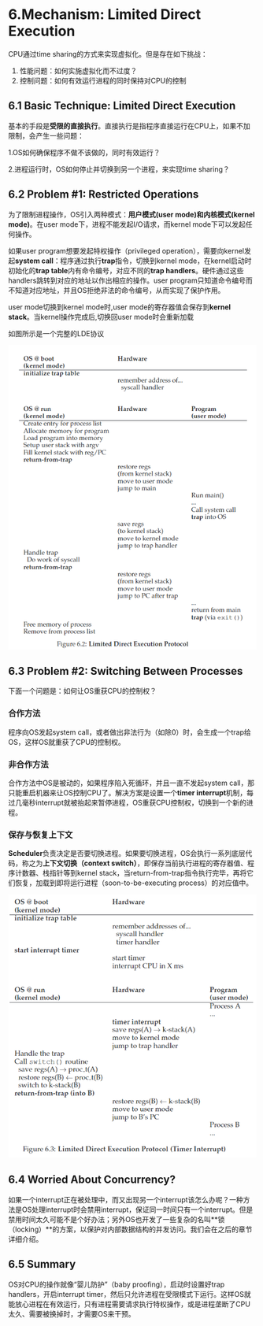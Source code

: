 # 6.Mechanism: Limited Direct Execution

CPU通过time sharing的方式来实现虚拟化。但是存在如下挑战：

1. 性能问题：如何实施虚拟化而不过度？
2. 控制问题：如何有效运行进程的同时保持对CPU的控制

## 6.1 Basic Technique: Limited Direct Execution

基本的手段是**受限的直接执行**。直接执行是指程序直接运行在CPU上，如果不加限制，会产生一些问题：

1.OS如何确保程序不做不该做的，同时有效运行？

2.进程运行时，OS如何停止并切换到另一个进程，来实现time sharing？

## 6.2 Problem #1: Restricted Operations

为了限制进程操作，OS引入两种模式：**用户模式(user mode)和内核模式(kernel mode)**。在user mode下，进程不能发起I/O请求，而kernel mode下可以发起任何操作。

如果user program想要发起特权操作（privileged operation），需要向kernel发起**system call**：程序通过执行**trap**指令，切换到kernel mode，在kernel启动时初始化的**trap table**内有命令编号，对应不同的**trap handlers**。硬件通过这些handlers跳转到对应的地址以作出相应的操作。user program只知道命令编号而不知道对应地址，并且OS拒绝非法的命令编号，从而实现了保护作用。

user mode切换到kernel mode时,user mode的寄存器值会保存到**kernel stack**。当kernel操作完成后,切换回user mode时会重新加载

如图所示是一个完整的LDE协议

![](<../../.gitbook/assets/屏幕截图 2021-12-06 214503.png>)



## 6.3 Problem #2: Switching Between Processes

下面一个问题是：如何让OS重获CPU的控制权？

### 合作方法

程序向OS发起system call，或者做出非法行为（如除0）时，会生成一个trap给OS，这样OS就重获了CPU的控制权。

### 非合作方法

合作方法中OS是被动的，如果程序陷入死循环，并且一直不发起system call，那只能重启机器来让OS控制CPU了。解决方案是设置一个**timer interrupt**机制，每过几毫秒interrupt就被抬起来暂停进程，OS重获CPU控制权，切换到一个新的进程。

### 保存与恢复上下文

**Scheduler**负责决定是否要切换进程。如果要切换进程，OS会执行一系列底层代码，称之为**上下文切换（context switch）**，即保存当前执行进程的寄存器值、程序计数器、栈指针等到kernel stack，当return-from-trap指令执行完毕，再将它们恢复，加载到即将运行进程（soon-to-be-executing process）的对应值中。

![](<../../.gitbook/assets/image 20211206221458905>)

## 6.4 Worried About Concurrency?

如果一个interrupt正在被处理中，而又出现另一个interrupt该怎么办呢？一种方法是OS处理interrupt时会禁用interrupt，保证同一时间只有一个interrupt。但是禁用时间太久可能不是个好办法；另外OS也开发了一些复杂的名叫**锁（locking）**的方案，以保护对内部数据结构的并发访问。我们会在之后的章节详细介绍。

## 6.5 Summary

OS对CPU的操作就像“婴儿防护”（baby proofing），启动时设置好trap handlers，开启interrupt timer，然后只允许进程在受限模式下运行。这样OS就能放心进程在有效运行，只有进程需要请求执行特权操作，或是进程垄断了CPU太久、需要被换掉时，才需要OS来干预。
